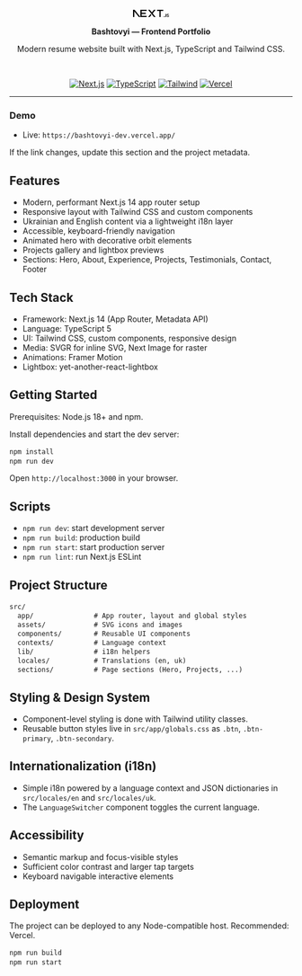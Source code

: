 <div align="center">

<img src="public/next.svg" alt="logo" width="64" />

<b>Bashtovyi — Frontend Portfolio</b>

Modern resume website built with Next.js, TypeScript and Tailwind CSS.

<br/>

<a href="https://nextjs.org/"><img src="https://img.shields.io/badge/Next.js-14-000?logo=nextdotjs" alt="Next.js" /></a>
<a href="https://www.typescriptlang.org/"><img src="https://img.shields.io/badge/TypeScript-5-3178C6?logo=typescript&logoColor=white" alt="TypeScript" /></a>
<a href="https://tailwindcss.com/"><img src="https://img.shields.io/badge/Tailwind%20CSS-3-38B2AC?logo=tailwindcss&logoColor=white" alt="Tailwind" /></a>
<a href="https://vercel.com/"><img src="https://img.shields.io/badge/Deploy-Vercel-000?logo=vercel" alt="Vercel" /></a>

</div>

---

### Demo

- Live: `https://bashtovyi-dev.vercel.app/`

If the link changes, update this section and the project metadata.

## Features

- Modern, performant Next.js 14 app router setup
- Responsive layout with Tailwind CSS and custom components
- Ukrainian and English content via a lightweight i18n layer
- Accessible, keyboard-friendly navigation
- Animated hero with decorative orbit elements
- Projects gallery and lightbox previews
- Sections: Hero, About, Experience, Projects, Testimonials, Contact, Footer

## Tech Stack

- Framework: Next.js 14 (App Router, Metadata API)
- Language: TypeScript 5
- UI: Tailwind CSS, custom components, responsive design
- Media: SVGR for inline SVG, Next Image for raster
- Animations: Framer Motion
- Lightbox: yet-another-react-lightbox

## Getting Started

Prerequisites: Node.js 18+ and npm.

Install dependencies and start the dev server:

```bash
npm install
npm run dev
```

Open `http://localhost:3000` in your browser.

## Scripts

- `npm run dev`: start development server
- `npm run build`: production build
- `npm run start`: start production server
- `npm run lint`: run Next.js ESLint

## Project Structure

```text
src/
  app/               # App router, layout and global styles
  assets/            # SVG icons and images
  components/        # Reusable UI components
  contexts/          # Language context
  lib/               # i18n helpers
  locales/           # Translations (en, uk)
  sections/          # Page sections (Hero, Projects, ...)
```

## Styling & Design System

- Component-level styling is done with Tailwind utility classes.
- Reusable button styles live in `src/app/globals.css` as `.btn`, `.btn-primary`, `.btn-secondary`.

## Internationalization (i18n)

- Simple i18n powered by a language context and JSON dictionaries in `src/locales/en` and `src/locales/uk`.
- The `LanguageSwitcher` component toggles the current language.

## Accessibility

- Semantic markup and focus-visible styles
- Sufficient color contrast and larger tap targets
- Keyboard navigable interactive elements

## Deployment

The project can be deployed to any Node-compatible host. Recommended: Vercel.

```bash
npm run build
npm run start
```
 
